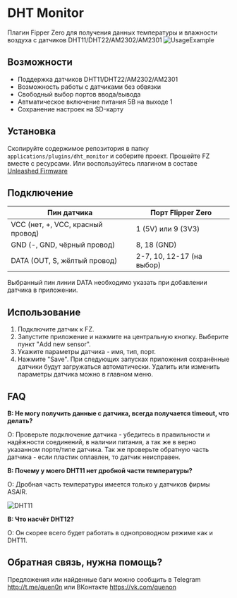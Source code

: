# DHT Monitor
Плагин Fipper Zero для получения данных температуры и влажности воздуха с датчиков DHT11/DHT22/AM2302/AM2301
![UsageExample](https://sun9-27.userapi.com/impg/hkRTht9w6kq2lwdNi3fvKKxhQhif8Mc-lAVhGQ/HkgLO14EY0g.jpg?size=1914x480&quality=96&sign=b4363ea7edc74cb60e401f0c53876e98&type=album)
## Возможности
- Поддержка датчиков DHT11/DHT22/AM2302/AM2301
- Возможность работы с датчиками без обвязки
- Свободный выбор портов ввода/вывода
- Автматическое включение питания 5В на выходе 1
- Сохранение настроек на SD-карту
## Установка
Скопируйте содержимое репозитория в папку `applications/plugins/dht_monitor` и соберите проект. Прошейте FZ вместе с ресурсами. 
Или воспользуйтесь плагином в составе [Unleashed Firmware](https://github.com/DarkFlippers/unleashed-firmware)
## Подключение
|Пин датчика|Порт Flipper Zero|
|--------------|----------------|
|VCC (нет, +, VCC, красный провод)| 1 (5V) или 9 (3V3)|
|GND (-, GND, чёрный провод)| 8, 18 (GND)|
|DATA (OUT, S, жёлтый провод)| 2-7, 10, 12-17 (на выбор)|

Выбранный пин линии DATA необходимо указать при добавлении датчика в приложении.
## Использование
1) Подключите датчик к FZ.
2) Запустите приложение и нажмите на центральную кнопку. Выберите пункт "Add new sensor".
3) Укажите параметры датчика - имя, тип, порт.
4) Нажмите "Save".
При следующих запусках приложения сохранённые датчики будут загружаться автоматически.
Удалить или изменить параметры датчика можно в главном меню.
## FAQ
**В: Не могу получить данные с датчика, всегда получается timeout, что делать?** 

О: Проверьте подключение датчика - убедитесь в правильности и надёжности соединений, в наличии питания, а так же в верно указанном порте/типе датчика. Так же проверьте обратную часть датчика - если пластик оплавлен, то датчик неисправен.
 
**В: Почему у моего DHT11 нет дробной части температуры?** 

О: Дробная часть температуры имеется только у датчиков фирмы ASAIR. 

![DHT11](https://sun9-12.userapi.com/impf/p3JOS1g5SKhOsqi5kWDULmhF77CvJ46TUoxpjg/b5sz8ltiPQ0.jpg?size=450x552&quality=96&sign=c4674be871628dcb6d581067ed806138&type=album) 

**В: Что насчёт DHT12?** 

О: Он скорее всего будет работать в однопроводном режиме как и DHT11.

## Обратная связь, нужна помощь?
Предложения или найденные баги можно сообщить в Telegram http://t.me/quen0n или ВКонтакте https://vk.com/quenon
